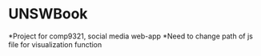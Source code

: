 # UNSWBook
*Project for comp9321, social media web-app
*Need to change path of js file for visualization function
